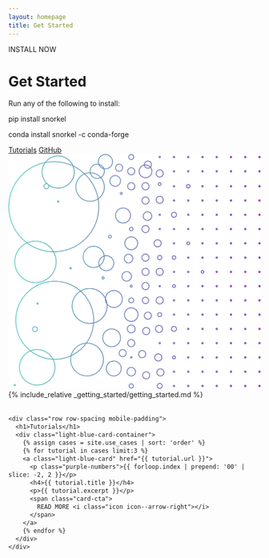 ```yaml
---
layout: homepage
title: Get Started
---
```

<div class="hero-subheader">
  <div class="container">
    <div class="row row-spacing vertical-align mobile-padding">
      <div class="col-sm-5 mobile-margin">
        <p class="subheadline">INSTALL NOW</p>
        <h1>Get Started</h1>
        <p>
          Run any of the following to install:
        </p>
        <div class="code-block">
         <p>pip install snorkel</p>
          <p>conda install snorkel -c conda-forge</p>
          <!-- <span style="color: #9D3FA7;">import</span><span style="color: #18171C;"> snorkel</span> -->
        </div>
        <a class="btn" href="/use-cases/">Tutorials</a>
        <a class="btn" href="https://github.com/snorkel-team/snorkel-tutorials">GitHub</a>
      </div>
      <div class="col-sm-1"></div>
      <div class="col-sm-6">
        <img src="/doks-theme/assets/images/layout/Pattern 1.png" alt="Pattern 1" />
      </div>
    </div>

  <div markdown="1">
    {% include_relative _getting_started/getting_started.md %}
  </div>
  <br>

    <div class="row row-spacing mobile-padding">
      <h1>Tutorials</h1>
      <div class="light-blue-card-container">
        {% assign cases = site.use_cases | sort: 'order' %}
        {% for tutorial in cases limit:3 %}
        <a class="light-blue-card" href="{{ tutorial.url }}">
          <p class="purple-numbers">{{ forloop.index | prepend: '00' | slice: -2, 2 }}</p>
          <h4>{{ tutorial.title }}</h4>
          <p>{{ tutorial.excerpt }}</p>
          <span class="card-cta">
            READ MORE <i class="icon icon--arrow-right"></i>
          </span>
        </a>
        {% endfor %}
      </div>
    </div>
  </div>
</div>
